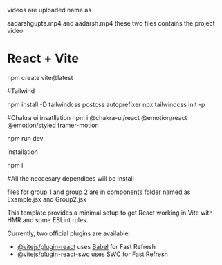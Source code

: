 videos are uploaded name as

aadarshgupta.mp4 and aadarsh.mp4  these two files contains the project video
# React + Vite

npm create vite@latest

#Tailwind

npm install -D tailwindcss postcss autoprefixer
npx tailwindcss init -p

#Chakra ui insatllation
npm i @chakra-ui/react @emotion/react @emotion/styled framer-motion

npm run dev


installation

npm i

#All the neccesary dependices will be install 

files for group 1 and group 2 are in components folder named as Example.jsx and Group2.jsx























This template provides a minimal setup to get React working in Vite with HMR and some ESLint rules.

Currently, two official plugins are available:

- [@vitejs/plugin-react](https://github.com/vitejs/vite-plugin-react/blob/main/packages/plugin-react/README.md) uses [Babel](https://babeljs.io/) for Fast Refresh
- [@vitejs/plugin-react-swc](https://github.com/vitejs/vite-plugin-react-swc) uses [SWC](https://swc.rs/) for Fast Refresh
